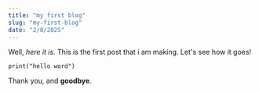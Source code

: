 ```yaml
---
title: "my first blog"
slug: "my-first-blog"
date: "2/8/2025"
---
```

Well, _here it is_. This is the first post that i am making. Let's see how it goes!

`print("hello word")`

Thank you, and **goodbye**.
